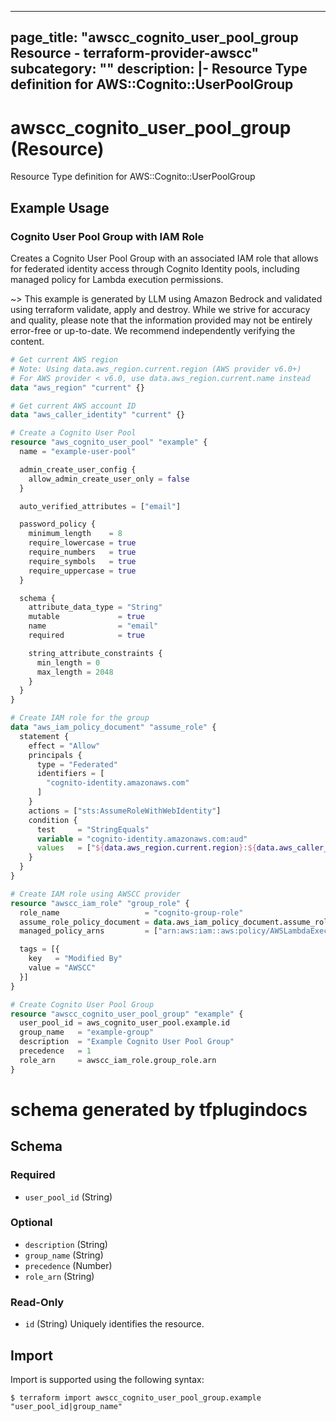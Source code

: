 
---
page_title: "awscc_cognito_user_pool_group Resource - terraform-provider-awscc"
subcategory: ""
description: |-
  Resource Type definition for AWS::Cognito::UserPoolGroup
---

# awscc_cognito_user_pool_group (Resource)

Resource Type definition for AWS::Cognito::UserPoolGroup

## Example Usage

### Cognito User Pool Group with IAM Role

Creates a Cognito User Pool Group with an associated IAM role that allows for federated identity access through Cognito Identity pools, including managed policy for Lambda execution permissions.

~> This example is generated by LLM using Amazon Bedrock and validated using terraform validate, apply and destroy. While we strive for accuracy and quality, please note that the information provided may not be entirely error-free or up-to-date. We recommend independently verifying the content.

```terraform
# Get current AWS region
# Note: Using data.aws_region.current.region (AWS provider v6.0+)
# For AWS provider < v6.0, use data.aws_region.current.name instead
data "aws_region" "current" {}

# Get current AWS account ID
data "aws_caller_identity" "current" {}

# Create a Cognito User Pool
resource "aws_cognito_user_pool" "example" {
  name = "example-user-pool"

  admin_create_user_config {
    allow_admin_create_user_only = false
  }

  auto_verified_attributes = ["email"]

  password_policy {
    minimum_length    = 8
    require_lowercase = true
    require_numbers   = true
    require_symbols   = true
    require_uppercase = true
  }

  schema {
    attribute_data_type = "String"
    mutable             = true
    name                = "email"
    required            = true

    string_attribute_constraints {
      min_length = 0
      max_length = 2048
    }
  }
}

# Create IAM role for the group
data "aws_iam_policy_document" "assume_role" {
  statement {
    effect = "Allow"
    principals {
      type = "Federated"
      identifiers = [
        "cognito-identity.amazonaws.com"
      ]
    }
    actions = ["sts:AssumeRoleWithWebIdentity"]
    condition {
      test     = "StringEquals"
      variable = "cognito-identity.amazonaws.com:aud"
      values   = ["${data.aws_region.current.region}:${data.aws_caller_identity.current.account_id}:identitypool/example"]
    }
  }
}

# Create IAM role using AWSCC provider
resource "awscc_iam_role" "group_role" {
  role_name                   = "cognito-group-role"
  assume_role_policy_document = data.aws_iam_policy_document.assume_role.json
  managed_policy_arns         = ["arn:aws:iam::aws:policy/AWSLambdaExecute"]

  tags = [{
    key   = "Modified By"
    value = "AWSCC"
  }]
}

# Create Cognito User Pool Group
resource "awscc_cognito_user_pool_group" "example" {
  user_pool_id = aws_cognito_user_pool.example.id
  group_name   = "example-group"
  description  = "Example Cognito User Pool Group"
  precedence   = 1
  role_arn     = awscc_iam_role.group_role.arn
}
```

# schema generated by tfplugindocs
## Schema

### Required

- `user_pool_id` (String)

### Optional

- `description` (String)
- `group_name` (String)
- `precedence` (Number)
- `role_arn` (String)

### Read-Only

- `id` (String) Uniquely identifies the resource.

## Import

Import is supported using the following syntax:

```shell
$ terraform import awscc_cognito_user_pool_group.example "user_pool_id|group_name"
```
